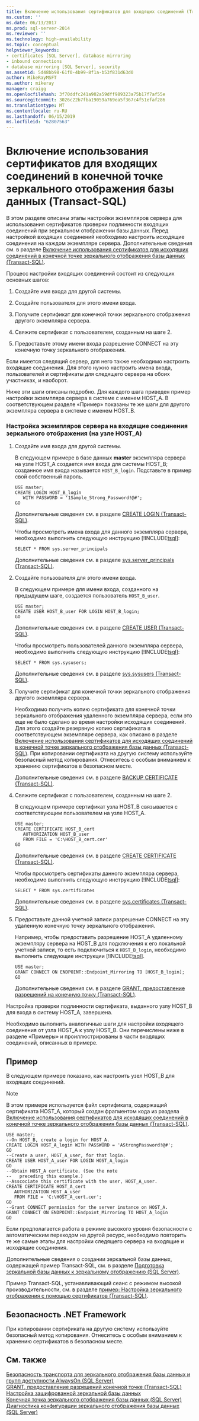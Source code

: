 ```yaml
---
title: Включение использования сертификатов для входящих соединений (Transact-SQL) конечной точке зеркального отображения базы данных | Документация Майкрософт
ms.custom: ''
ms.date: 06/13/2017
ms.prod: sql-server-2014
ms.reviewer: ''
ms.technology: high-availability
ms.topic: conceptual
helpviewer_keywords:
- certificates [SQL Server], database mirroring
- inbound connections
- database mirroring [SQL Server], security
ms.assetid: 5d48bb98-61f0-4b99-8f1a-b53f831d63d0
author: MikeRayMSFT
ms.author: mikeray
manager: craigg
ms.openlocfilehash: 3f70ddfc241a902a59dff989323a75b17f7af55e
ms.sourcegitcommit: 3026c22b7fba19059a769ea5f367c4f51efaf286
ms.translationtype: MT
ms.contentlocale: ru-RU
ms.lasthandoff: 06/15/2019
ms.locfileid: "62807563"
---
```

# <a name="allow-a-database-mirroring-endpoint-to-use-certificates-for-inbound-connections-transact-sql"></a>Включение использования сертификатов для входящих соединений в конечной точке зеркального отображения базы данных (Transact-SQL)
  В этом разделе описаны этапы настройки экземпляров сервера для использования сертификатов проверки подлинности входящих соединений при зеркальном отображении базы данных. Перед настройкой входящих соединений необходимо настроить исходящие соединения на каждом экземпляре сервера. Дополнительные сведения см. в разделе [Включение использования сертификатов для исходящих соединений в конечной точке зеркального отображения базы данных (Transact-SQL)](database-mirroring-use-certificates-for-outbound-connections.md).  
  
 Процесс настройки входящих соединений состоит из следующих основных шагов:  
  
1.  Создайте имя входа для другой системы.  
  
2.  Создайте пользователя для этого имени входа.  
  
3.  Получите сертификат для конечной точки зеркального отображения другого экземпляра сервера.  
  
4.  Свяжите сертификат с пользователем, созданным на шаге 2.  
  
5.  Предоставьте этому имени входа разрешение CONNECT на эту конечную точку зеркального отображения.  
  
 Если имеется следящий сервер, для него также необходимо настроить входящие соединения. Для этого нужно настроить имена входа, пользователей и сертификаты для следящего сервера на обоих участниках, и наоборот.  
  
 Ниже эти шаги описаны подробно. Для каждого шага приведен пример настройки экземпляра сервера в системе с именем HOST_A. В соответствующем разделе «Пример» показаны те же шаги для другого экземпляра сервера в системе с именем HOST_B.  
  
### <a name="to-configure-server-instances-for-inbound-mirroring-connections-on-hosta"></a>Настройка экземпляров сервера на входящие соединения зеркального отображения (на узле HOST_A)  
  
1.  Создайте имя входа для другой системы.  
  
     В следующем примере в базе данных **master** экземпляра сервера на узле HOST_А создается имя входа для системы HOST_B; созданное имя входа называется `HOST_B_login`. Подставьте в пример свой собственный пароль.  
  
    ```  
    USE master;  
    CREATE LOGIN HOST_B_login   
       WITH PASSWORD = '1Sample_Strong_Password!@#';  
    GO  
    ```  
  
     Дополнительные сведения см. в разделе [CREATE LOGIN (Transact-SQL)](/sql/t-sql/statements/create-login-transact-sql).  
  
     Чтобы просмотреть имена входа для данного экземпляра сервера, необходимо выполнить следующую инструкцию [!INCLUDE[tsql](../../includes/tsql-md.md)]:  
  
    ```  
    SELECT * FROM sys.server_principals  
    ```  
  
     Дополнительные сведения см. в разделе [sys.server_principals (Transact-SQL)](/sql/relational-databases/system-catalog-views/sys-server-principals-transact-sql).  
  
2.  Создайте пользователя для этого имени входа.  
  
     В следующем примере для имени входа, созданного на предыдущем шаге, создается пользователь `HOST_B_user`.  
  
    ```  
    USE master;  
    CREATE USER HOST_B_user FOR LOGIN HOST_B_login;  
    GO  
    ```  
  
     Дополнительные сведения см. в разделе [CREATE USER (Transact-SQL)](/sql/t-sql/statements/create-user-transact-sql).  
  
     Чтобы просмотреть пользователей данного экземпляра сервера, необходимо выполнить следующую инструкцию [!INCLUDE[tsql](../../includes/tsql-md.md)]:  
  
    ```  
    SELECT * FROM sys.sysusers;  
    ```  
  
     Дополнительные сведения см. в разделе [sys.sysusers (Transact-SQL)](/sql/relational-databases/system-compatibility-views/sys-sysusers-transact-sql).  
  
3.  Получите сертификат для конечной точки зеркального отображения другого экземпляра сервера.  
  
     Необходимо получить копию сертификата для конечной точки зеркального отображения удаленного экземпляра сервера, если это еще не было сделано во время настройки исходящих соединений. Для этого создайте резервную копию сертификата в соответствующем экземпляре сервера, как описано в разделе [Включение использования сертификатов для исходящих соединений в конечной точке зеркального отображения базы данных (Transact-SQL)](database-mirroring-use-certificates-for-outbound-connections.md). При копировании сертификата на другую систему используйте безопасный метод копирования. Отнеситесь с особым вниманием к хранению сертификатов в безопасном месте.  
  
     Дополнительные сведения см. в разделе [BACKUP CERTIFICATE (Transact-SQL)](/sql/t-sql/statements/backup-certificate-transact-sql).  
  
4.  Свяжите сертификат с пользователем, созданным на шаге 2.  
  
     В следующем примере сертификат узла HOST_B связывается с соответствующим пользователем на узле HOST_А.  
  
    ```  
    USE master;  
    CREATE CERTIFICATE HOST_B_cert  
       AUTHORIZATION HOST_B_user  
       FROM FILE = 'C:\HOST_B_cert.cer'  
    GO  
    ```  
  
     Дополнительные сведения см. в разделе [CREATE CERTIFICATE (Transact-SQL)](/sql/t-sql/statements/create-certificate-transact-sql).  
  
     Чтобы просмотреть сертификаты данного экземпляра сервера, необходимо выполнить следующую инструкцию [!INCLUDE[tsql](../../includes/tsql-md.md)]:  
  
    ```  
    SELECT * FROM sys.certificates  
    ```  
  
     Дополнительные сведения см. в разделе [sys.certificates (Transact-SQL)](/sql/relational-databases/system-catalog-views/sys-certificates-transact-sql).  
  
5.  Предоставьте данной учетной записи разрешение CONNECT на эту удаленную конечную точку зеркального отображения.  
  
     Например, чтобы предоставить разрешение HOST_A удаленному экземпляру сервера на HOST_B для подключения к его локальной учетной записи, то есть подключиться к `HOST_B_login`, необходимо выполнить следующие инструкции [!INCLUDE[tsql](../../includes/tsql-md.md)].  
  
    ```  
    USE master;  
    GRANT CONNECT ON ENDPOINT::Endpoint_Mirroring TO [HOST_B_login];  
    GO  
    ```  
  
     Дополнительные сведения см. в разделе [GRANT, предоставление разрешений на конечную точку (Transact-SQL)](/sql/t-sql/statements/grant-endpoint-permissions-transact-sql).  
  
 Настройка проверки подлинности сертификата, выданного узлу HOST_B для входа в систему HOST_A, завершена.  
  
 Необходимо выполнить аналогичные шаги для настройки входящего соединения от узла HOST_A к узлу HOST_B. Они перечислены ниже в разделе «Примеры» и проиллюстрированы в части входящих соединений, описанных в примере.  
  
## <a name="example"></a>Пример  
 В следующем примере показано, как настроить узел HOST_B для входящих соединений.  
  
> [!NOTE]  
>  В этом примере используется файл сертификата, содержащий сертификата HOST_A, который создан фрагментом кода из раздела [Включение использования сертификатов для исходящих соединений в конечной точке зеркального отображения базы данных (Transact-SQL)](database-mirroring-use-certificates-for-outbound-connections.md).  
  
```  
USE master;  
--On HOST_B, create a login for HOST_A.  
CREATE LOGIN HOST_A_login WITH PASSWORD = 'AStrongPassword!@#';  
GO  
--Create a user, HOST_A_user, for that login.  
CREATE USER HOST_A_user FOR LOGIN HOST_A_login  
GO  
--Obtain HOST_A certificate. (See the note   
--   preceding this example.)  
--Asscociate this certificate with the user, HOST_A_user.  
CREATE CERTIFICATE HOST_A_cert  
   AUTHORIZATION HOST_A_user  
   FROM FILE = 'C:\HOST_A_cert.cer';  
GO  
--Grant CONNECT permission for the server instance on HOST_A.  
GRANT CONNECT ON ENDPOINT::Endpoint_Mirroring TO HOST_A_login  
GO  
```  
  
 Если предполагается работа в режиме высокого уровня безопасности с автоматическим переходом на другой ресурс, необходимо повторить те же самые этапы для настройки следящего сервера на входящие и исходящие соединения.  
  
 Дополнительные сведения о создании зеркальной базы данных, содержащей пример Transact-SQL, см. в разделе [Подготовка зеркальной базы данных к зеркальному отображению (SQL Server)](prepare-a-mirror-database-for-mirroring-sql-server.md).  
  
 Пример Transact-SQL, устанавливающий сеанс с режимом высокой производительности, см. в разделе [пример: Настройка зеркального отображения с помощью сертификатов &#40;Transact-SQL&#41;](example-setting-up-database-mirroring-using-certificates-transact-sql.md).  
  
## <a name="net-framework-security"></a>Безопасность .NET Framework  
 При копировании сертификата на другую систему используйте безопасный метод копирования. Отнеситесь с особым вниманием к хранению сертификатов в безопасном месте.  
  
## <a name="see-also"></a>См. также  
 [Безопасность транспорта для зеркального отображения базы данных и групп доступности AlwaysOn &#40;SQL Server&#41;](transport-security-database-mirroring-always-on-availability.md)   
 [GRANT, предоставление разрешений конечной точке (Transact-SQL)](/sql/t-sql/statements/grant-endpoint-permissions-transact-sql)   
 [Настройка зашифрованной зеркальной базы данных](set-up-an-encrypted-mirror-database.md)   
 [Конечная точка зеркального отображения базы данных (SQL Server)](the-database-mirroring-endpoint-sql-server.md)   
 [Диагностика конфигурации зеркального отображения базы данных (SQL Server)](troubleshoot-database-mirroring-configuration-sql-server.md)  
  
  
